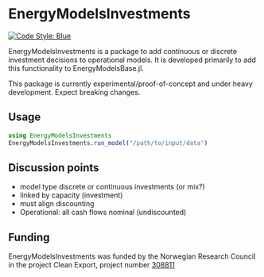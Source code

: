 # EnergyModelsInvestments

[![Code Style: Blue](https://img.shields.io/badge/code%20style-blue-4495d1.svg)](https://github.com/invenia/BlueStyle)

EnergyModelsInvestments is a package to add continuous or discrete investment decisions to operational models. It is developed primarily to add this functionality to EnergyModelsBase.jl.

This package is currently experimental/proof-of-concept and under heavy development. Expect breaking changes.

## Usage

```julia
using EnergyModelsInvestments
EnergyModelsInvestments.run_model("/path/to/input/data")
```

## Discussion points
* model type discrete or continuous investments (or mix?)
* linked by capacity (investment)
* must align discounting
* Operational: all cash flows nominal (undiscounted)


## Funding

EnergyModelsInvestments was funded by the Norwegian Research Council in the project Clean Export, project number [308811](https://prosjektbanken.forskningsradet.no/project/FORISS/308811)